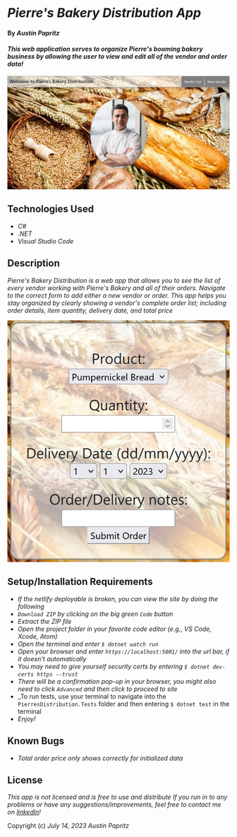 # _Pierre's Bakery Distribution App_

#### By _Austin Papritz_

#### _This web application serves to organize Pierre's booming bakery business by allowing the user to view and edit all of the vendor and order data!_

![Pierre's Bakery Distribution screenshot](/PierresDistribution/wwwroot/pierre_ss.jpg)

## Technologies Used

* _C#_
* _.NET_
* _Visual Studio Code_

## Description

_Pierre's Bakery Distribution is a web app that allows you to see the list of every vendor working with Pierre's Bakery and all of their orders. Navigate to the correct form to add either a new vendor or order. This app helps you stay organized by clearly showing a vendor's complete order list; including order details, item quantity, delivery date, and total price_

![New order form screenshot](/PierresDistribution/wwwroot/orderform_ss.png)

## Setup/Installation Requirements

* _If the netlify deployable is broken, you can view the site by doing the following_
* _`Download ZIP` by clicking on the big green `Code` button_
* _Extract the ZIP file_
* _Open the project folder in your favorite code editor (e.g., VS Code, Xcode, Atom)_
* _Open the terminal and enter `$ dotnet watch run`_
* _Open your browser and enter `https://localhost:5001/` into the url bar, if it doesn't automatically_
* _You may need to give yourself security certs by entering `$ dotnet dev-certs https --trust`_
* _There will be a confirmation pop-up in your browser, you might also need to click `Advanced` and then click to proceed to site_
* _To run tests, use your terminal to navigate into the `PierresDistribution.Tests` folder and then entering `$ dotnet test` in the terminal
* _Enjoy!_

## Known Bugs

* _Total order price only shows correctly for initialized data_

## License

_This app is not licensed and is free to use and distribute_
_If you run in to any problems or have any suggestions/improvements, feel free to contact me on [linkedIn](https://www.linkedin.com/in/austin-papritz)!_

Copyright (c) _July 14, 2023_ _Austin Papritz_